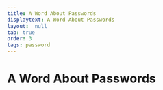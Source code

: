 ```yaml
---
title: A Word About Passwords
displaytext: A Word About Passwords
layout:  null
tab: true
order: 3
tags: password
---
```

# A Word About Passwords
